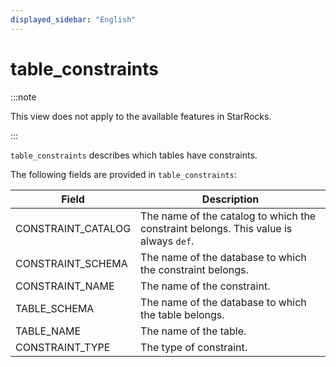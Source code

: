 ```yaml
---
displayed_sidebar: "English"
---
```


# table_constraints

:::note

This view does not apply to the available features in StarRocks.

:::

`table_constraints` describes which tables have constraints.

The following fields are provided in `table_constraints`:

| **Field**          | **Description**                                              |
| ------------------ | ------------------------------------------------------------ |
| CONSTRAINT_CATALOG | The name of the catalog to which the constraint belongs. This value is always `def`. |
| CONSTRAINT_SCHEMA  | The name of the database to which the constraint belongs.    |
| CONSTRAINT_NAME    | The name of the constraint.                                  |
| TABLE_SCHEMA       | The name of the database to which the table belongs.         |
| TABLE_NAME         | The name of the table.                                       |
| CONSTRAINT_TYPE    | The type of constraint.                                      |
